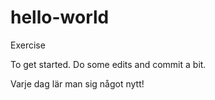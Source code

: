 # hello-world
Exercise

To get started.
Do some edits and commit a bit.

Varje dag lär man sig något nytt!

